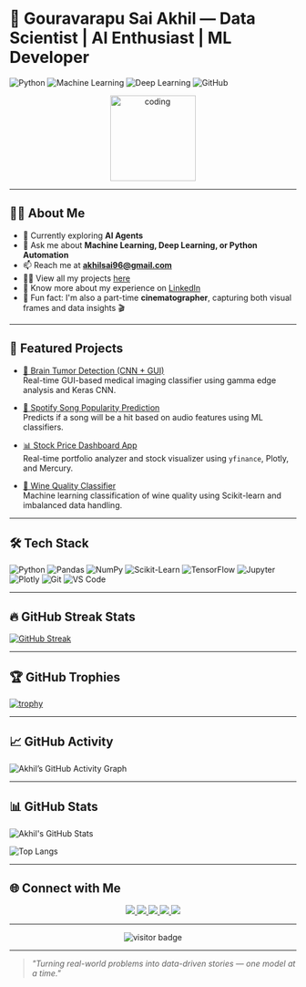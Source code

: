 # 👋 Gouravarapu Sai Akhil — Data Scientist | AI Enthusiast | ML Developer

![Python](https://img.shields.io/badge/Python-3776AB?style=flat&logo=python&logoColor=white)
![Machine Learning](https://img.shields.io/badge/Machine_Learning-009688?style=flat&logo=scikit-learn&logoColor=white)
![Deep Learning](https://img.shields.io/badge/Deep_Learning-FF6F00?style=flat&logo=tensorflow&logoColor=white)
![GitHub](https://img.shields.io/badge/GitHub-100000?style=flat&logo=github&logoColor=white)

<div align="center">
  <img height="150" src="https://media.giphy.com/media/M9gbBd9nbDrOTu1Mqx/giphy.gif" alt="coding" />
</div>

---

## 🙋‍♂️ About Me

- 🌱 Currently exploring **AI Agents**
- 💬 Ask me about **Machine Learning, Deep Learning, or Python Automation**
- 📫 Reach me at **akhilsai96@gmail.com**
- 👨‍💻 View all my projects [here](https://github.com/Gouravarapu-SA?tab=repositories)
- 📄 Know more about my experience on [LinkedIn](https://www.linkedin.com/in/sai-akhil-gouravarapu-702961292/)
- 🎥 Fun fact: I'm also a part-time **cinematographer**, capturing both visual frames and data insights 🎬

---

## 🚀 Featured Projects

- [🧠 Brain Tumor Detection (CNN + GUI)](https://github.com/Gouravarapu-SA/brain-tumor-detection)  
  Real-time GUI-based medical imaging classifier using gamma edge analysis and Keras CNN.

- [🎵 Spotify Song Popularity Prediction](https://github.com/Gouravarapu-SA/Spotify-song-prediction)  
  Predicts if a song will be a hit based on audio features using ML classifiers.

- [📊 Stock Price Dashboard App](https://github.com/Gouravarapu-SA/stock-analysis-app)  
  Real-time portfolio analyzer and stock visualizer using `yfinance`, Plotly, and Mercury.

- [🍷 Wine Quality Classifier](https://github.com/Gouravarapu-SA/wine-quality-classification)  
  Machine learning classification of wine quality using Scikit-learn and imbalanced data handling.

---

## 🛠️ Tech Stack

![Python](https://img.shields.io/badge/Python-3776AB?style=flat&logo=python&logoColor=white)
![Pandas](https://img.shields.io/badge/Pandas-150458?style=flat&logo=pandas&logoColor=white)
![NumPy](https://img.shields.io/badge/Numpy-013243?style=flat&logo=numpy)
![Scikit-Learn](https://img.shields.io/badge/Scikit--Learn-F7931E?style=flat&logo=scikit-learn&logoColor=white)
![TensorFlow](https://img.shields.io/badge/TensorFlow-FF6F00?style=flat&logo=tensorflow&logoColor=white)
![Jupyter](https://img.shields.io/badge/Jupyter-F37626?style=flat&logo=jupyter&logoColor=white)
![Plotly](https://img.shields.io/badge/Plotly-3F4F75?style=flat&logo=plotly&logoColor=white)
![Git](https://img.shields.io/badge/Git-F05032?style=flat&logo=git&logoColor=white)
![VS Code](https://img.shields.io/badge/VS%20Code-007ACC?style=flat&logo=visual-studio-code&logoColor=white)

---

## 🔥 GitHub Streak Stats

[![GitHub Streak](https://streak-stats.demolab.com?user=Gouravarapu-SA&theme=dark&hide_border=true)](https://git.io/streak-stats)

---

## 🏆 GitHub Trophies

[![trophy](https://github-profile-trophy.vercel.app/?username=Gouravarapu-SA&theme=darkhub&no-frame=true&row=1)](https://github.com/ryo-ma/github-profile-trophy)

---

## 📈 GitHub Activity

![Akhil’s GitHub Activity Graph](https://github-readme-activity-graph.cyclic.app/graph?username=Gouravarapu-SA&theme=react-dark&hide_border=true&area=true)

---

## 📊 GitHub Stats

![Akhil's GitHub Stats](https://github-readme-stats.vercel.app/api?username=Gouravarapu-SA&show_icons=true&theme=tokyonight&hide_border=true)

![Top Langs](https://github-readme-stats.vercel.app/api/top-langs/?username=Gouravarapu-SA&layout=compact&theme=tokyonight&hide_border=true)

---

## 🌐 Connect with Me

<p align="center">
  <a href="https://www.linkedin.com/in/sai-akhil-gouravarapu-702961292/" target="_blank">
    <img src="https://img.shields.io/static/v1?message=LinkedIn&logo=linkedin&label=&color=0077B5&logoColor=white&style=for-the-badge" />
  </a>
  <a href="https://www.kaggle.com/gouravarapusaiakhil" target="_blank">
    <img src="https://img.shields.io/static/v1?message=Kaggle&logo=kaggle&label=&color=20BEFF&logoColor=white&style=for-the-badge" />
  </a>
  <a href="https://instagram.com/aka_cordisdie" target="_blank">
    <img src="https://img.shields.io/static/v1?message=Instagram&logo=instagram&label=&color=E4405F&logoColor=white&style=for-the-badge" />
  </a>
  <a href="https://www.youtube.com/@Cordisd7" target="_blank">
    <img src="https://img.shields.io/static/v1?message=YouTube&logo=youtube&label=&color=FF0000&logoColor=white&style=for-the-badge" />
  </a>
  <a href="https://x.com/Akhilsai96Ram" target="_blank">
    <img src="https://img.shields.io/static/v1?message=Twitter&logo=twitter&label=&color=1DA1F2&logoColor=white&style=for-the-badge" />
  </a>
</p>

---

<div align="center">
  <img src="https://visitor-badge.laobi.icu/badge?page_id=gouravarapu-sa.gouravarapu-sa" alt="visitor badge"/>
</div>

---

> *"Turning real-world problems into data-driven stories — one model at a time."*
